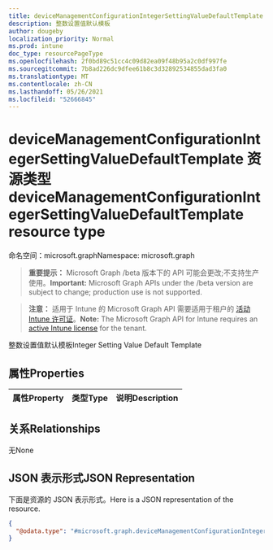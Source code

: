 ```yaml
---
title: deviceManagementConfigurationIntegerSettingValueDefaultTemplate 资源类型
description: 整数设置值默认模板
author: dougeby
localization_priority: Normal
ms.prod: intune
doc_type: resourcePageType
ms.openlocfilehash: 2f0bd89c51cc4c09d82ea09f48b95a2c0df997fe
ms.sourcegitcommit: 7b8ad226dc9dfee61b8c3d32892534855dad3fa0
ms.translationtype: MT
ms.contentlocale: zh-CN
ms.lasthandoff: 05/26/2021
ms.locfileid: "52666845"
---
```

# <a name="devicemanagementconfigurationintegersettingvaluedefaulttemplate-resource-type"></a><span data-ttu-id="6a2d9-103">deviceManagementConfigurationIntegerSettingValueDefaultTemplate 资源类型</span><span class="sxs-lookup"><span data-stu-id="6a2d9-103">deviceManagementConfigurationIntegerSettingValueDefaultTemplate resource type</span></span>

<span data-ttu-id="6a2d9-104">命名空间：microsoft.graph</span><span class="sxs-lookup"><span data-stu-id="6a2d9-104">Namespace: microsoft.graph</span></span>

> <span data-ttu-id="6a2d9-105">**重要提示：** Microsoft Graph /beta 版本下的 API 可能会更改;不支持生产使用。</span><span class="sxs-lookup"><span data-stu-id="6a2d9-105">**Important:** Microsoft Graph APIs under the /beta version are subject to change; production use is not supported.</span></span>

> <span data-ttu-id="6a2d9-106">**注意：** 适用于 Intune 的 Microsoft Graph API 需要适用于租户的 [活动 Intune 许可证](https://go.microsoft.com/fwlink/?linkid=839381)。</span><span class="sxs-lookup"><span data-stu-id="6a2d9-106">**Note:** The Microsoft Graph API for Intune requires an [active Intune license](https://go.microsoft.com/fwlink/?linkid=839381) for the tenant.</span></span>

<span data-ttu-id="6a2d9-107">整数设置值默认模板</span><span class="sxs-lookup"><span data-stu-id="6a2d9-107">Integer Setting Value Default Template</span></span>

## <a name="properties"></a><span data-ttu-id="6a2d9-108">属性</span><span class="sxs-lookup"><span data-stu-id="6a2d9-108">Properties</span></span>
|<span data-ttu-id="6a2d9-109">属性</span><span class="sxs-lookup"><span data-stu-id="6a2d9-109">Property</span></span>|<span data-ttu-id="6a2d9-110">类型</span><span class="sxs-lookup"><span data-stu-id="6a2d9-110">Type</span></span>|<span data-ttu-id="6a2d9-111">说明</span><span class="sxs-lookup"><span data-stu-id="6a2d9-111">Description</span></span>|
|:---|:---|:---|

## <a name="relationships"></a><span data-ttu-id="6a2d9-112">关系</span><span class="sxs-lookup"><span data-stu-id="6a2d9-112">Relationships</span></span>
<span data-ttu-id="6a2d9-113">无</span><span class="sxs-lookup"><span data-stu-id="6a2d9-113">None</span></span>

## <a name="json-representation"></a><span data-ttu-id="6a2d9-114">JSON 表示形式</span><span class="sxs-lookup"><span data-stu-id="6a2d9-114">JSON Representation</span></span>
<span data-ttu-id="6a2d9-115">下面是资源的 JSON 表示形式。</span><span class="sxs-lookup"><span data-stu-id="6a2d9-115">Here is a JSON representation of the resource.</span></span>
<!-- {
  "blockType": "resource",
  "@odata.type": "microsoft.graph.deviceManagementConfigurationIntegerSettingValueDefaultTemplate"
}
-->
``` json
{
  "@odata.type": "#microsoft.graph.deviceManagementConfigurationIntegerSettingValueDefaultTemplate"
}
```




